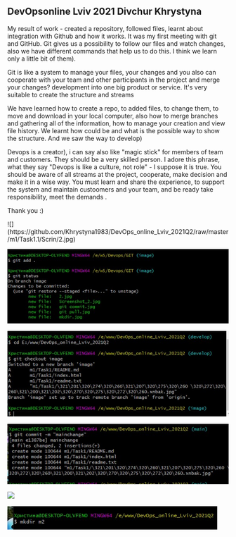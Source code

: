 <h2>DevOpsonline Lviv 2021 Divchur Khrystyna</h2>
 <p> My result of work - created a repository, followed files, learnt about integration with Github and  how it works. It was my first meeting with git and GitHub. Git gives us a possibility to follow our files and watch changes, also we have different commands that help us to do this.  I think we learn only a little bit of them).</p>
 <p> Git is like a system to manage your files, your changes and you also can cooperate with your team and other participants in the project and merge your changes? development into one big product or service. It's very suitable to create the structure and streams</p>
  <p> We have learned how to create a repo, to added files, to change them, to move and download in your local computer, also how to merge branches and gathering all of the information, how to manage your creation and view file history. We learnt how could be and what is the possible way to show the structure. And we saw the way to  develop)</p>
  <p>  Devops  is a creator), i can say also like "magic stick" for members of team and customers. They should be a very skilled person. I adore this phrase, what they say "Devops is like a culture, not role" - I suppose it is true. You should be aware of all streams at the project, cooperate, make decision and make it in a wise way. You must learn and share the experience, to support the system  and maintain custoomers and your team, and be ready take responsibility, meet the demands .</p>
  <p>  Thank you :)</p>
![](https://github.com/Khrystyna1983/DevOps_online_Lviv_2021Q2/raw/master/m1/Task1.1/Scrin/2.jpg)

![](https://github.com/Khrystyna1983/DevOps_online_Lviv_2021Q2/raw/master/m1/Task1.1/Scrin/5.jpg)

![](https://github.com/Khrystyna1983/DevOps_online_Lviv_2021Q2/raw/master/m1/Task1.1/Scrin/Screenshot_2.jpg)

![](https://github.com/Khrystyna1983/DevOps_online_Lviv_2021Q2/raw/master/m1/Task1.1/Scrin/git%20commit.jpg)

![](https://github.com/Khrystyna1983/DevOps_online_Lviv_2021Q2/raw/master/m1/Task1.1/git%20pull.jpg)

![](https://github.com/Khrystyna1983/DevOps_online_Lviv_2021Q2/raw/master/m1/Task1.1/Scrin/mkdir.jpg)

 

